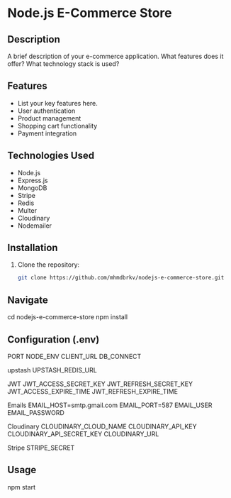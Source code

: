 # Node.js E-Commerce Store

## Description
A brief description of your e-commerce application. What features does it offer? What technology stack is used?

## Features
- List your key features here.
- User authentication
- Product management
- Shopping cart functionality
- Payment integration

## Technologies Used
- Node.js
- Express.js
- MongoDB
- Stripe
- Redis
- Multer
- Cloudinary
- Nodemailer

## Installation
1. Clone the repository:
   ```bash
   git clone https://github.com/mhmdbrkv/nodejs-e-commerce-store.git

## Navigate 
cd nodejs-e-commerce-store
npm install

## Configuration (.env)
PORT 
NODE_ENV 
CLIENT_URL 
DB_CONNECT 

upstash 
UPSTASH_REDIS_URL 

JWT 
JWT_ACCESS_SECRET_KEY 
JWT_REFRESH_SECRET_KEY 
JWT_ACCESS_EXPIRE_TIME 
JWT_REFRESH_EXPIRE_TIME 

Emails 
EMAIL_HOST=smtp.gmail.com 
EMAIL_PORT=587 
EMAIL_USER 
EMAIL_PASSWORD 

Cloudinary 
CLOUDINARY_CLOUD_NAME 
CLOUDINARY_API_KEY 
CLOUDINARY_API_SECRET_KEY 
CLOUDINARY_URL 


Stripe 
STRIPE_SECRET 

## Usage
npm start
